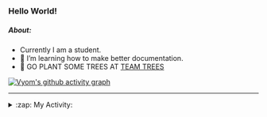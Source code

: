 ### Hello World!

##### About:
- Currently I am a student.
- 🌱 I’m learning how to make better documentation.
- 🌱 GO PLANT SOME TREES AT [TEAM TREES](https://teamtrees.org/)

[![Vyom's github activity graph](https://activity-graph.herokuapp.com/graph?username=Vyvy-vi)](https://github.com/ashutosh00710/github-readme-activity-graph)

---
<details>
  <summary>:zap: My Activity:</summary>
  
<!--START_SECTION:waka-->
![Code Time](http://img.shields.io/badge/Code%20Time-918%20hrs%2022%20mins-blue)

**I'm a Night 🦉** 

```text
🌞 Morning    97 commits     ███░░░░░░░░░░░░░░░░░░░░░░   11.99% 
🌆 Daytime    219 commits    ██████░░░░░░░░░░░░░░░░░░░   27.07% 
🌃 Evening    270 commits    ████████░░░░░░░░░░░░░░░░░   33.37% 
🌙 Night      223 commits    ███████░░░░░░░░░░░░░░░░░░   27.56%

```
📅 **I'm Most Productive on Sunday** 

```text
Monday       117 commits    ███░░░░░░░░░░░░░░░░░░░░░░   14.46% 
Tuesday      126 commits    ████░░░░░░░░░░░░░░░░░░░░░   15.57% 
Wednesday    109 commits    ███░░░░░░░░░░░░░░░░░░░░░░   13.47% 
Thursday     117 commits    ███░░░░░░░░░░░░░░░░░░░░░░   14.46% 
Friday       107 commits    ███░░░░░░░░░░░░░░░░░░░░░░   13.23% 
Saturday     76 commits     ██░░░░░░░░░░░░░░░░░░░░░░░   9.39% 
Sunday       157 commits    ████░░░░░░░░░░░░░░░░░░░░░   19.41%

```


📊 **This Week I Spent My Time On** 

```text
🔥 Editors: 
VS Code                  17 hrs 54 mins      █████████████████████████   100.0%

🐱‍💻 Projects: 
discord-bot              8 hrs 12 mins       ███████████░░░░░░░░░░░░░░   45.81% 
CSF                      5 hrs 56 mins       ████████░░░░░░░░░░░░░░░░░   33.2% 
praise                   3 hrs 45 mins       █████░░░░░░░░░░░░░░░░░░░░   20.99%

```


 Last Updated on 13/10/2022 00:15:21 UTC
<!--END_SECTION:waka-->
</details>
